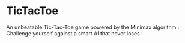 # TicTacToe
An unbeatable Tic-Tac-Toe game powered by the Minimax algorithm . Challenge yourself against a smart AI that never loses !
